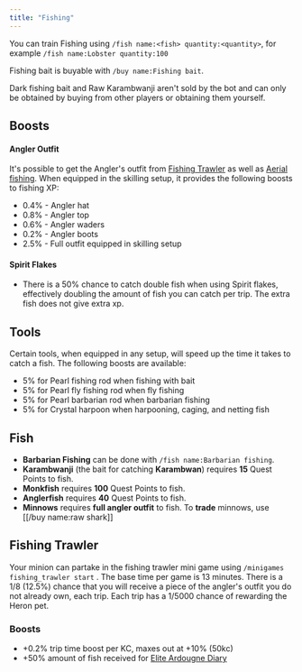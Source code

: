 ```yaml
---
title: "Fishing"
---
```


You can train Fishing using `/fish name:<fish> quantity:<quantity>`, for example `/fish name:Lobster quantity:100`

Fishing bait is buyable with `/buy name:Fishing bait`.

Dark fishing bait and Raw Karambwanji aren't sold by the bot and can only be obtained by buying from other players or obtaining them yourself.

## Boosts

#### Angler Outfit

It's possible to get the Angler's outfit from [Fishing Trawler](fishing-trawler.md) as well as [Aerial fishing](https://wiki.oldschool.gg/skills/fishing/aerial-fishing). When equipped in the skilling setup, it provides the following boosts to fishing XP:

- 0.4% - Angler hat
- 0.8% - Angler top
- 0.6% - Angler waders
- 0.2% - Angler boots
- 2.5% - Full outfit equipped in skilling setup

#### Spirit Flakes

- There is a 50% chance to catch double fish when using Spirit flakes, effectively doubling the amount of fish you can catch per trip. The extra fish does not give extra xp.

## **Tools**

Certain tools, when equipped in any setup, will speed up the time it takes to catch a fish. The following boosts are available:

- 5% for Pearl fishing rod when fishing with bait
- 5% for Pearl fly fishing rod when fly fishing
- 5% for Pearl barbarian rod when barbarian fishing
- 5% for Crystal harpoon when harpooning, caging, and netting fish

## Fish

- **Barbarian Fishing** can be done with `/fish name:Barbarian fishing`.
- **Karambwanji** (the bait for catching **Karambwan**) requires **15** Quest Points to fish.
- **Monkfish** requires **100** Quest Points to fish.
- **Anglerfish** requires **40** Quest Points to fish.
- **Minnows** requires **full angler outfit** to fish. To **trade** minnows, use [[/buy name\:raw shark]]

## Fishing Trawler

Your minion can partake in the fishing trawler mini game using `/minigames fishing_trawler start` . The base time per game is 13 minutes. There is a 1/8 (12.5%) chance that you will receive a piece of the angler's outfit you do not already own, each trip. Each trip has a 1/5000 chance of rewarding the Heron pet.

### Boosts

- \+0.2% trip time boost per KC, maxes out at +10% (50kc)
- \+50% amount of fish received for [Elite Ardougne Diary](../../miscellaneous/achievement-diaries.md#ardougne-diary-elite)
